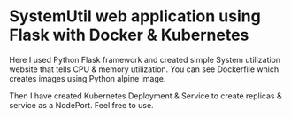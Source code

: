 # SystemUtil web application using Flask with Docker & Kubernetes
Here I used Python Flask framework and created simple System utilization website that tells CPU & memory utilization.
You can see Dockerfile which creates images using Python alpine image.

Then I have created Kubernetes Deployment & Service to create replicas & service as a NodePort.
Feel free to use.
